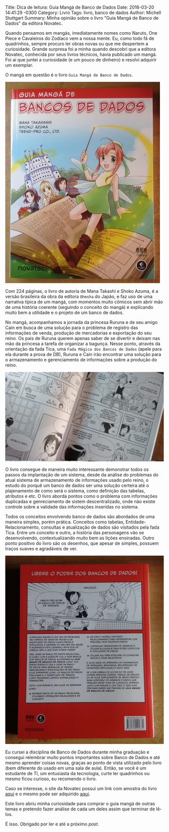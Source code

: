 Title: Dica de leitura: Guia Mangá de Banco de Dados
Date: 2016-03-20 14:41:29 -0300
Category: Livro
Tags: livro, banco de dados
Author: Michell Stuttgart
Summary: Minha opinião sobre o livro "Guia Mangá de Banco de Dados" da editora Novatec.

Quando pensamos em mangás, imediatamente nomes como Naruto, One Piece e Cavaleiros do Zodíaco vem a nossa mente. Eu, como todo fã de quadrinhos, sempre procuro ler obras novas ou que me despertem a curiosidade. Grande surpresa foi a minha quando descobri que a editora Novatec, conhecida por seus livros técnicos, havia publicado um mangá. Foi aí que juntei a curiosidade (e um pouco de dinheiro) e resolvi adquirir um exemplar.

O mangá em questão é o livro `Guia Mangá de Banco de Dados`.

![](images/mstuttgart/snapshot_14.jpg)

Com 224 páginas, o livro de autoria de Mana Takashi e Shoko Azuma, é a versão brasileira da obra da editora `Ohmsha` do Japão, e faz uso de uma narrativa típica de um mangá, com momentos muito cômicos sem abrir mão de uma história coerente (seguindo o conceito do mangá) e explicando muito bem a utilidade e o projeto de um banco de dados.

No mangá, acompanhamos a jornada da princesa Ruruna e de seu amigo Cain em busca de uma solução para o problema de registro das informações de venda, produção de mercadorias e exportação do seu reino. Os pais de Ruruna querem apenas saber de se divertir e deixam nas mão da princesa a tarefa de organizar a bagunça. Nesse ponto, através da orientação da fada Tica, uma `Fada Mágica dos Bancos de Dados` (apele para ela durante a prova de DB), Ruruna e Cain irão encontrar uma solução para o armazenamento e gerenciamento de informações sobre a produção do reino.

![](images/mstuttgart/snapshot_15.jpg)

O livro consegue de maneira muito interessante demonstrar todos os passos da implantação de um sistema, desde da análise do problemas do atual sistema de armazenamento de informações usado pelo reino, o estudo do porquê um banco de dados ser uma solução certeira até o plajenamento de como será o sistema, como definição das tabelas, atributos e etc. O livro aborda pontos como o problema com informações duplicadas e genreciamento de sistem descentralizado, onde não existe controle sobre a validade das informações inseridas no sistema.

Todos os conceitos envolvendo banco de dados são abordados de uma maneira simples, porém prática. Conceitos como tabelas, Entidade-Relacionamento, consultas e atualização de dados são visitados pela fada Tica. Entre um conceito e outro, a história das personagens vão se desenvolvendo, contextualizando muito bem as lições ensinadas. Outro ponto positivo do livro são os desenhos, que apesar de simples, possuem traços suaves e agradáveis de ver.

![](images/mstuttgart/snapshot_16.jpg)

Eu cursei a disciplina de Banco de Dados durante minha graduação e consegui relembrar muito pontos importantes sobre Banco de Dados e até mesmo aprender coisas novas, graças ao ponto de vista utilizado pelo livro (bem diferente do usado em uma sala de aula). Então, se você é um estudante de TI, um entusiasta da tecnologia, curte ler quadrinhos ou mesmo ficou curioso, eu recomendo o livro.

Caso se interesse, o site da Novatec possui um link com amostra do livro  [aqui](http://novatec.com.br/download/amostras/amostra-manga-banco-de-dados.pdf) e o mesmo pode ser adquirido [aqui](http://novatec.com.br/livros/mangabd/).

Este livro abriu minha curiosidade para comprar o guia mangá de outras temas e pretendo fazer análise de cada um deles assim que terminar de lê-los.

É isso. Obrigado por ler e até a próximo *post*.

